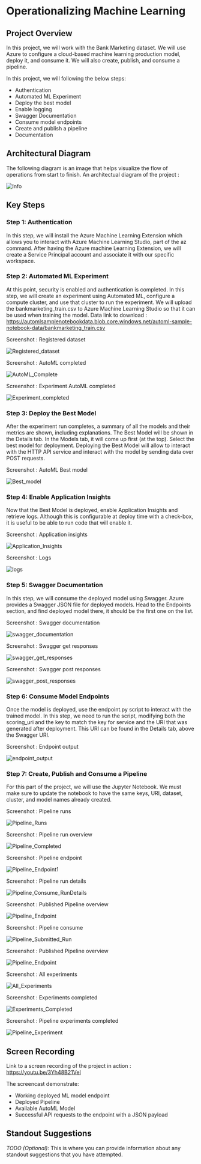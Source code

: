 # Operationalizing Machine Learning

## Project Overview
In this project, we will work with the Bank Marketing dataset. We will use Azure to configure a cloud-based machine learning production model, deploy it, and consume it. We will also create, publish, and consume a pipeline.

In this project, we will following the below steps:

- Authentication
- Automated ML Experiment
- Deploy the best model
- Enable logging
- Swagger Documentation
- Consume model endpoints
- Create and publish a pipeline
- Documentation

## Architectural Diagram
The following diagram is an image that helps visualize the flow of operations from start to finish. An architectual diagram of the project :

![Info](screenshot/Info.JPG)

## Key Steps

### Step 1: Authentication

In this step, we will install the Azure Machine Learning Extension which allows you to interact with Azure Machine Learning Studio, part of the az command. After having the Azure machine Learning Extension, we will create a Service Principal account and associate it with our specific workspace.

### Step 2: Automated ML Experiment

At this point, security is enabled and authentication is completed. In this step, we will create an experiment using Automated ML, configure a compute cluster, and use that cluster to run the experiment. We will upload the bankmarketing_train.csv to Azure Machine Learning Studio so that it can be used when training the model. Data link to download : https://automlsamplenotebookdata.blob.core.windows.net/automl-sample-notebook-data/bankmarketing_train.csv

Screenshot : Registered dataset

![Registered_dataset](screenshot/Registered_dataset.JPG)

Screenshot : AutoML completed

![AutoML_Complete](screenshot/AutoML_Complete.JPG)

Screenshot : Experiment AutoML completed

![Experiment_completed](screenshot/Experiment_completed.JPG)

### Step 3: Deploy the Best Model

After the experiment run completes, a summary of all the models and their metrics are shown, including explanations. The Best Model will be shown in the Details tab. In the Models tab, it will come up first (at the top). Select the best model for deployment. Deploying the Best Model will allow to interact with the HTTP API service and interact with the model by sending data over POST requests.

Screenshot : AutoML Best model

![Best_model](screenshot/Best_model.JPG)

### Step 4: Enable Application Insights

Now that the Best Model is deployed, enable Application Insights and retrieve logs. Although this is configurable at deploy time with a check-box, it is useful to be able to run code that will enable it.

Screenshot : Application insights

![Application_Insights](screenshot/Application_Insights.JPG)

Screenshot : Logs

![logs](screenshot/logs.JPG)

### Step 5: Swagger Documentation

In this step, we will consume the deployed model using Swagger. Azure provides a Swagger JSON file for deployed models. Head to the Endpoints section, and find deployed model there, it should be the first one on the list.

Screenshot : Swagger documentation

![swagger_documentation](screenshot/swagger_documentation.JPG)

Screenshot : Swagger get responses

![swagger_get_responses](screenshot/swagger_get_responses.JPG)

Screenshot : Swagger post responses

![swagger_post_responses](screenshot/swagger_post_responses.JPG)

### Step 6: Consume Model Endpoints

Once the model is deployed, use the endpoint.py script to interact with the trained model. In this step, we need to run the script, modifying both the scoring_uri and the key to match the key for service and the URI that was generated after deployment. This URI can be found in the Details tab, above the Swagger URI.

Screenshot : Endpoint output

![endpoint_output](screenshot/endpoint_output.JPG)

### Step 7: Create, Publish and Consume a Pipeline

For this part of the project, we will use the Jupyter Notebook. We must make sure to update the notebook to have the same keys, URI, dataset, cluster, and model names already created.

Screenshot : Pipeline runs

![Pipeline_Runs](screenshot/Pipeline_Runs.JPG)

Screenshot : Pipeline run overview

![Pipeline_Completed](screenshot/Pipeline_Completed.JPG)

Screenshot : Pipeline endpoint

![Pipeline_Endpoint1](screenshot/Pipeline_Endpoint1.JPG)

Screenshot : Pipeline run details

![Pipeline_Consume_RunDetails](screenshot/Pipeline_Consume_RunDetails.JPG)

Screenshot : Published Pipeline overview

![Pipeline_Endpoint](screenshot/Pipeline_Endpoint.JPG)

Screenshot : Pipeline consume

![Pipeline_Submitted_Run](screenshot/Pipeline_Submitted_Run.JPG)

Screenshot : Published Pipeline overview

![Pipeline_Endpoint](screenshot/Pipeline_Endpoint.JPG)

Screenshot : All experiments

![All_Experiments](screenshot/All_Experiments.JPG)

Screenshot : Experiments completed

![Experiments_Completed](screenshot/Experiments_Completed.JPG)

Screenshot : Pipeline experiments completed

![Pipeline_Experiment](screenshot/Pipeline_Experiment.JPG)

## Screen Recording

Link to a screen recording of the project in action : https://youtu.be/3Yh48B21VeI

The screencast demonstrate:

- Working deployed ML model endpoint
- Deployed Pipeline
- Available AutoML Model
- Successful API requests to the endpoint with a JSON payload

## Standout Suggestions
*TODO (Optional):* This is where you can provide information about any standout suggestions that you have attempted.
